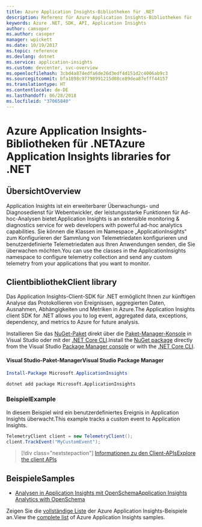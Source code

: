 ```yaml
---
title: Azure Application Insights-Bibliotheken für .NET
description: Referenz für Azure Application Insights-Bibliotheken für .NET
keywords: Azure .NET, SDK, API, Application Insights
author: camsoper
ms.author: casoper
manager: wpickett
ms.date: 10/19/2017
ms.topic: reference
ms.devlang: dotnet
ms.service: application-insights
ms.custom: devcenter, svc-overview
ms.openlocfilehash: 3cbd4a874edfa6de26d3edf4d151d2c4006ab9c3
ms.sourcegitcommit: bfa1898c97798991215d08ce89dea87efff44157
ms.translationtype: HT
ms.contentlocale: de-DE
ms.lasthandoff: 06/28/2018
ms.locfileid: "37065840"
---
```

# <a name="azure-application-insights-libraries-for-net"></a><span data-ttu-id="12a36-104">Azure Application Insights-Bibliotheken für .NET</span><span class="sxs-lookup"><span data-stu-id="12a36-104">Azure Application Insights libraries for .NET</span></span>

## <a name="overview"></a><span data-ttu-id="12a36-105">Übersicht</span><span class="sxs-lookup"><span data-stu-id="12a36-105">Overview</span></span>

<span data-ttu-id="12a36-106">Application Insights ist ein erweiterbarer Überwachungs- und Diagnosedienst für Webentwickler, der leistungsstarke Funktionen für Ad-hoc-Analysen bietet.</span><span class="sxs-lookup"><span data-stu-id="12a36-106">Application Insights is an extensible monitoring & diagnostics service for web developers with powerful ad-hoc analytics capabilities.</span></span> <span data-ttu-id="12a36-107">Sie können die Klassen im Namespace „ApplicationInsights“ zum Konfigurieren der Sammlung von Telemetriedaten konfigurieren und benutzerdefinierte Telemetriedaten aus Ihren Anwendungen senden, die Sie überwachen möchten.</span><span class="sxs-lookup"><span data-stu-id="12a36-107">You can use the classes in the ApplicationInsights namespace to configure telemetry collection and send any custom telemetry from your applications that you want to monitor.</span></span>

## <a name="client-library"></a><span data-ttu-id="12a36-108">Clientbibliothek</span><span class="sxs-lookup"><span data-stu-id="12a36-108">Client library</span></span>

<span data-ttu-id="12a36-109">Das Application Insights-Client-SDK für .NET ermöglicht Ihnen zur künftigen Analyse das Protokollieren von Ereignissen, aggregierten Daten, Ausnahmen, Abhängigkeiten und Metriken in Azure.</span><span class="sxs-lookup"><span data-stu-id="12a36-109">The Application Insights client SDK for .NET allows you to log event, aggregated data, exceptions, dependency, and metrics to Azure for future analysis.</span></span>

<span data-ttu-id="12a36-110">Installieren Sie das [NuGet-Paket](https://www.nuget.org/packages/Microsoft.ApplicationInsights ) direkt über die [Paket-Manager-Konsole][PackageManager] in Visual Studio oder mit der [.NET Core CLI][DotNetCLI].</span><span class="sxs-lookup"><span data-stu-id="12a36-110">Install the [NuGet package](https://www.nuget.org/packages/Microsoft.ApplicationInsights ) directly from the Visual Studio [Package Manager console][PackageManager] or with the [.NET Core CLI][DotNetCLI].</span></span>

#### <a name="visual-studio-package-manager"></a><span data-ttu-id="12a36-111">Visual Studio-Paket-Manager</span><span class="sxs-lookup"><span data-stu-id="12a36-111">Visual Studio Package Manager</span></span>

```powershell
Install-Package Microsoft.ApplicationInsights 
```

```bash
dotnet add package Microsoft.ApplicationInsights 
```

### <a name="example"></a><span data-ttu-id="12a36-112">Beispiel</span><span class="sxs-lookup"><span data-stu-id="12a36-112">Example</span></span>

<span data-ttu-id="12a36-113">In diesem Beispiel wird ein benutzerdefiniertes Ereignis in Application Insights überwacht.</span><span class="sxs-lookup"><span data-stu-id="12a36-113">This example tracks a custom event to Application Insights.</span></span>

```csharp
TelemetryClient client = new TelemetryClient();
client.TrackEvent("MyCustomEvent");
```

> [!div class="nextstepaction"]
> [<span data-ttu-id="12a36-114">Informationen zu den Client-APIs</span><span class="sxs-lookup"><span data-stu-id="12a36-114">Explore the client APIs</span></span>](/dotnet/api/overview/azure/insights/client)



## <a name="samples"></a><span data-ttu-id="12a36-115">Beispiele</span><span class="sxs-lookup"><span data-stu-id="12a36-115">Samples</span></span>

- [<span data-ttu-id="12a36-116">Analysen in Application Insights mit OpenSchema</span><span class="sxs-lookup"><span data-stu-id="12a36-116">Application Insights Analytics with OpenSchema</span></span>](https://azure.microsoft.com/resources/samples/guidance-appinsights-openschema/)

<span data-ttu-id="12a36-117">Zeigen Sie die [vollständige Liste](https://azure.microsoft.com/resources/samples/?service=application-insights&platform=dotnet) der Azure Application Insights-Beispiele an.</span><span class="sxs-lookup"><span data-stu-id="12a36-117">View the [complete list](https://azure.microsoft.com/resources/samples/?service=application-insights&platform=dotnet) of Azure Application Insights samples.</span></span>

[PackageManager]: https://docs.microsoft.com/nuget/tools/package-manager-console
[DotNetCLI]: https://docs.microsoft.com/dotnet/core/tools/dotnet-add-package

